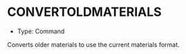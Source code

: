 # CONVERTOLDMATERIALS

- Type: Command

Converts older materials to use the current materials format.
